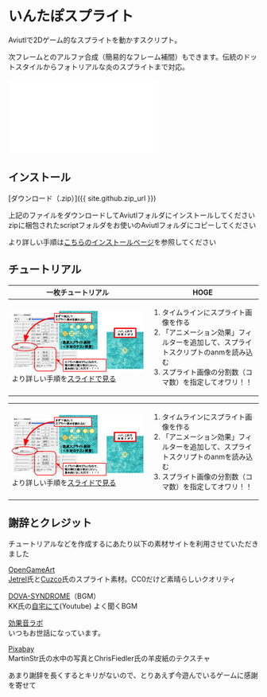 # いんたぽスプライト

Aviutlで2Dゲーム的なスプライトを動かすスクリプト。

次フレームとのアルファ合成（簡易的なフレーム補間）もできます。伝統のドットスタイルからフォトリアルな炎のスプライトまで対応。

<div class="tube1280x720"><iframe src="{{ site.github.youtube_demo_url }}" frameborder="0" allow="accelerometer; autoplay; encrypted-media; gyroscope; picture-in-picture" allowfullscreen></iframe></div>

## インストール

[ダウンロード（.zip）]({{ site.github.zip_url }})

上記のファイルをダウンロードしてAviutlフォルダにインストールしてください  
zipに梱包されたscriptフォルダをお使いのAviutlフォルダにコピーしてください

より詳しい手順は[こちらのインストールページ](./install)を参照してください

## チュートリアル

| 一枚チュートリアル | HOGE |
----|----
| [<img src="img/one_tuto.jpg">](./tutorial)<br>より詳しい手順を[スライドで見る](./tutorial) | <ol><li>タイムラインにスプライト画像を作る</li><li>「アニメーション効果」フィルターを追加して、スプライトスクリプトのanmを読み込む</li><li>スプライト画像の分割数（コマ数）を指定してオワリ！！</li></ol> |

<table>
  <tbody>
    <tr>
      <td><a href="./tutorial"><img src="img/one_tuto.jpg" /></a><br />より詳しい手順を<a href="./tutorial">スライドで見る</a></td>
      <td><ol><li>タイムラインにスプライト画像を作る</li><li>「アニメーション効果」フィルターを追加して、スプライトスクリプトのanmを読み込む</li><li>スプライト画像の分割数（コマ数）を指定してオワリ！！</li></ol></td>
    </tr>
  </tbody>
</table>


## 謝辞とクレジット
チュートリアルなどを作成するにあたり以下の素材サイトを利用させていただきました

[OpenGameArt](https://opengameart.org/)  
[Jetrel](https://opengameart.org/content/explosion-animations)氏と[Cuzco](https://opengameart.org/content/explosion)氏のスプライト素材。CC0だけど素晴らしいクオリティ

[DOVA-SYNDROME](https://dova-s.jp/)（BGM）  
KK氏の[自宅にて](https://youtu.be/JGzLOY7M0yE)(Youtube) よく聞くBGM

[効果音ラボ](https://soundeffect-lab.info/)  
いつもお世話になっています。

[Pixabay](https://pixabay.com/)  
MartinStr氏の水中の写真とChrisFiedler氏の羊皮紙のテクスチャ

あまり謝辞を長くするとキリがないので、とりあえず今遊んでいるゲームに感謝を寄せて
